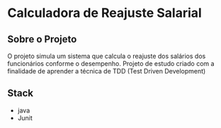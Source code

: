 # Calculadora de Reajuste Salarial

## Sobre o Projeto
O projeto simula um sistema que calcula o reajuste dos salários dos funcionários conforme o desempenho. 
Projeto de estudo criado com a finalidade de aprender a técnica de TDD (Test Driven Development)

## Stack
* java
* Junit




